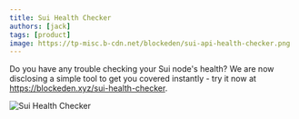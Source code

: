 ```yaml
---
title: Sui Health Checker
authors: [jack]
tags: [product]
image: https://tp-misc.b-cdn.net/blockeden/sui-api-health-checker.png
---
```


Do you have any trouble checking your Sui node's health? We are now disclosing a simple tool to get you covered instantly - try it now at https://blockeden.xyz/sui-health-checker.

![Sui Health Checker](https://tp-misc.b-cdn.net/blockeden/sui-api-health-checker.png "Sui Health Checker")
